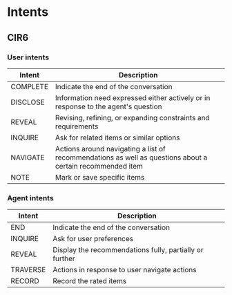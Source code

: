 # Intents

## CIR6

### User intents

| Intent | Description |
| -- | -- |
| COMPLETE | Indicate the end of the conversation |
| DISCLOSE | Information need expressed either actively or in response to the agent's question |
| REVEAL | Revising, refining, or expanding constraints and requirements |
| INQUIRE | Ask for related items or similar options |
| NAVIGATE | Actions around navigating a list of recommendations as well as questions about a certain recommended item |
| NOTE | Mark or save specific items |


### Agent intents

| Intent | Description |
| -- | -- |
| END | Indicate the end of the conversation |
| INQUIRE | Ask for user preferences |
| REVEAL | Display the recommendations fully, partially or further |
| TRAVERSE | Actions in response to user navigate actions |
| RECORD | Record the rated items |
